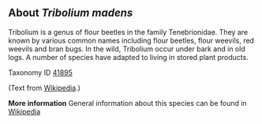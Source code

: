 **About *Tribolium madens***
-------------------------

Tribolium is a genus of flour beetles in the family Tenebrionidae. They are known by various common names including 
flour beetles, flour weevils, red weevils and bran bugs. In the wild, Tribolium occur under bark and in old logs. 
A number of species have adapted to living in stored plant products.

Taxonomy ID [41895](https://www.uniprot.org/taxonomy/41895)

(Text from [Wikipedia](https://en.wikipedia.org/).)

**More information**
General information about this species can be found in [Wikipedia](https://en.wikipedia.org/wiki/Tribolium_(beetle))
